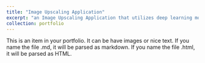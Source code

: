 ```yaml
---
title: "Image Upscaling Application"
excerpt: "an Image Upscaling Application that utilizes deep learning models to enhance the resolution of images.<br/><a href="https://github.com/rafsunsheikh/image_upscaling">Github Repository</a>"
collection: portfolio
---
```


This is an item in your portfolio. It can be have images or nice text. If you name the file .md, it will be parsed as markdown. If you name the file .html, it will be parsed as HTML. 
